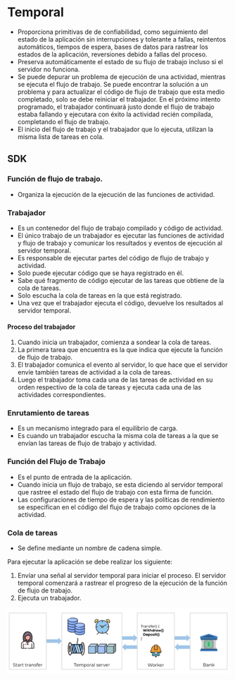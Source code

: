 # Temporal

* Proporciona primitivas de de confiabilidad, como seguimiento del estado de la aplicación sin interrupciones y tolerante a fallas, reintentos automáticos, tiempos de espera, bases de datos para rastrear los estados de la aplicación, reversiones debido a fallas del proceso.
* Preserva automáticamente el estado de su flujo de trabajo incluso si el servidor no funciona.
* Se puede depurar un problema de ejecución de una actividad, mientras se ejecuta el flujo de trabajo. Se puede encontrar la solución a un problema  y para actualizar el código de flujo de trabajo que esta medio completado, solo se debe reiniciar el trabajador. En el próximo intento programado, el trabajador continuará justo donde el flujo de trabajo estaba fallando y ejecutara con éxito la actividad recién compilada, completando el flujo de trabajo.
* El inicio del flujo de trabajo y el trabajador que lo ejecuta, utilizan la misma lista de tareas en cola.

## SDK

### Función de flujo de trabajo.

* Organiza la ejecución de la ejecución de las funciones de actividad.

### Trabajador

* Es un contenedor del flujo de trabajo compilado y código de actividad.
* El único trabajo de un trabajador es ejecutar las funciones de actividad y flujo de trabajo y comunicar los resultados y eventos de ejecución al servidor temporal.
* Es responsable de ejecutar partes del código de flujo de trabajo y actividad.
* Solo puede ejecutar código que se haya registrado en él.
* Sabe qué fragmento de código ejecutar de las tareas que obtiene de la cola de tareas.
* Solo escucha la cola de tareas en la que está registrado.
* Una vez que el trabajador ejecuta el código, devuelve los resultados al servidor temporal.

#### Proceso del trabajador

1. Cuando inicia un trabajador, comienza a sondear la cola de tareas.
2. La primera tarea que encuentra es la que indica que ejecute la función de flujo de trabajo.
3. El trabajador comunica el evento al servidor, lo que hace que el servidor envíe también tareas de actividad a la cola de tareas.
4. Luego el trabajador toma cada una de las tareas de actividad en su orden respectivo de la cola de tareas y ejecuta cada una de las actividades correspondientes.

### Enrutamiento de tareas

* Es un mecanismo integrado para el equilibrio de carga.
* Es cuando un trabajador escucha la misma cola de tareas a la que se envían las tareas de flujo de trabajo y actividad.

### Función del Flujo de Trabajo

* Es el punto de entrada de la aplicación.
* Cuando inicia un flujo de trabajo, se esta diciendo al servidor temporal que rastree el estado del flujo de trabajo con esta firma de función.
* Las configuraciones de tiempo de espera y las políticas de rendimiento se especifican en el código del flujo de trabajo como opciones de la actividad.

### Cola de tareas

* Se define mediante un nombre de cadena simple.



Para ejecutar la aplicación se debe realizar los siguiente:

1. Envíar una señal al servidor temporal para iniciar el proceso. El servidor temporal comenzará a rastrear el progreso de la ejecución de la función de flujo de trabajo.
2. Ejecuta un trabajador.

<img src="./img/temporal-high-level-application-design.png" alt="img" style="zoom:100%;" />